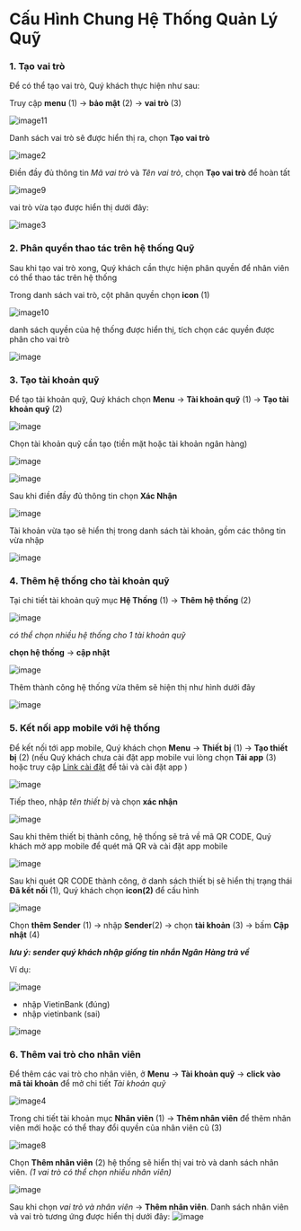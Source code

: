 # Cấu Hình Chung Hệ Thống Quản Lý Quỹ

###  1. Tạo vai trò
Để có thể tạo vai trò, Quý khách thực hiện như sau:

Truy cập **menu** (1) -> **bảo mật** (2) -> **vai trò** (3)

![image11](https://user-images.githubusercontent.com/109578103/189466851-75938371-38c1-427c-a9fb-010b7cd7f830.png)

Danh sách vai trò sẽ được hiển thị ra, chọn **Tạo vai trò**

![image2](https://user-images.githubusercontent.com/109578103/189466961-28f009a2-113b-41ef-807c-e694e7f2bddb.png)

Điền đầy đủ thông tin *Mã vai trò* và *Tên vai trò*, chọn **Tạo vai trò** để hoàn tất

![image9](https://user-images.githubusercontent.com/109578103/189466980-fd85fa1f-34c1-43b9-b81b-b79a79561520.png)

 vai trò vừa tạo được hiển thị dưới đây:
 
 ![image3](https://user-images.githubusercontent.com/109578103/189466986-705d3ccb-7003-4d46-9389-6c45e249e10e.png)
 
### 2. Phân quyền thao tác trên hệ thống Quỹ
Sau khi tạo vai trò xong, Quý khách cần thực hiện phân quyền để nhân viên có thể thao tác trên hệ thống

Trong danh sách vai trò, cột phân quyền chọn **icon** (1)

![image10](https://user-images.githubusercontent.com/109578103/189467013-524762cd-b260-424d-96d4-fd64b50db31b.png)

danh sách quyền của hệ thống được hiển thị, tích chọn các quyền được phân cho vai trò

![image](https://user-images.githubusercontent.com/109578103/189467083-1cbf27dd-ea18-4bd8-a330-b41992940f10.png)


### 3. Tạo tài khoản quỹ
Để tạo tài khoản quỹ, Quý khách chọn **Menu** -> **Tài khoản quỹ** (1) -> **Tạo tài khoản quỹ** (2)

![image](https://user-images.githubusercontent.com/109578103/189563103-0d139721-a20d-4765-a853-a1e38e18e836.png)

Chọn tài khoản quỹ cần tạo (tiền mặt hoặc tài khoản ngân hàng)

![image](https://user-images.githubusercontent.com/109578103/189563549-9cd7ca32-02fb-44ad-b1dc-467fd86f16fc.png)


![image](https://user-images.githubusercontent.com/109578103/189563346-d51c2b2a-d581-49e5-8a6e-1eb7508c1742.png)

Sau khi điền đầy đủ thông tin chọn **Xác Nhận**

![image](https://user-images.githubusercontent.com/109578103/189563655-b3a4b868-884a-4c9a-a96e-1953c459fcdc.png)

Tài khoản vừa tạo sẽ hiển thị trong danh sách tài khoản, gồm các thông tin vừa nhập

![image](https://user-images.githubusercontent.com/109578103/189563762-93a3ccd4-e775-4864-b791-e244a09d11e9.png)

### 4. Thêm hệ thống cho tài khoản quỹ
 Tại chi tiết tài khoản quỹ mục **Hệ Thống** (1) -> **Thêm hệ thống** (2)
 
![image](https://user-images.githubusercontent.com/109578103/189829513-3110d231-1c43-4f6c-ae48-7fcddd3e8c7f.png)

*có thể chọn nhiều hệ thống cho 1 tài khoản quỹ*

**chọn hệ thống** -> **cập nhật**

![image](https://user-images.githubusercontent.com/109578103/189829757-d48985b7-ddfb-4be1-b7b3-09c861c3c944.png)

Thêm thành công hệ thống vừa thêm sẽ hiện thị như hình dưới đây

![image](https://user-images.githubusercontent.com/109578103/189830011-ed371495-e2df-4ad3-81dd-19a73056904c.png)



### 5. Kết nối app mobile với hệ thống

Để kết nối tới app mobile, Quý khách chọn **Menu** -> **Thiết bị** (1) -> **Tạo thiết bị** (2)
(nếu Quý khách chưa cài đặt app mobile vui lòng chọn **Tải app** (3) hoặc truy cập [Link cài đặt](https://drive.google.com/file/d/1sZRW6pS3LfdnkuivIjArccUYbMHufI5n/view) để tải và cài đặt app )

![image](https://user-images.githubusercontent.com/109578103/189564802-74041c8f-5c76-4ae4-a634-d0366063199f.png)

Tiếp theo, nhập *tên thiết bị* và chọn **xác nhận**

![image](https://user-images.githubusercontent.com/109578103/189594581-71d5a717-eb28-4ef8-a538-19f4cd15b616.png)

Sau khi thêm thiết bị thành công, hệ thống sẽ trả về mã QR CODE, Quý khách mở app mobile để quét mã QR và cài đặt app mobile

![image](https://user-images.githubusercontent.com/109578103/189565546-48ab6382-ef60-4a58-8c4a-5cf91f12e251.png)

Sau khi quét QR CODE thành công, ở danh sách thiết bị sẽ hiển thị trạng thái **Đã kết nối** (1), Quý khách chọn **icon(2)** để cấu hình 

![image](https://user-images.githubusercontent.com/109578103/189568748-9894ce4e-ceb4-43e3-b8d8-fc1824be8d79.png)

Chọn **thêm Sender** (1) -> nhập **Sender**(2) -> chọn **tài khoản** (3) -> bấm **Cập nhật** (4)

***lưu ý: sender quý khách nhập giống tin nhắn Ngân Hàng trả về***

Ví dụ:

 ![image](https://user-images.githubusercontent.com/109578103/189593713-d7ccf5e6-31bf-4704-a6ef-16db84e39d40.png)
 - nhập VietinBank (đúng)
 - nhập vietinbank (sai)

![image](https://user-images.githubusercontent.com/109578103/189592741-c20096c1-4856-4fce-8203-6a1b5b0ff15c.png)

### 6. Thêm vai trò cho nhân viên
Để thêm các vai trò cho nhân viên, ở  **Menu** -> **Tài khoản quỹ** -> **click vào mã tài khoản** để mở chi tiết *Tài khoản quỹ*

![image4](https://user-images.githubusercontent.com/109578103/189595970-52498b0f-b84e-4a7d-bb7b-c0e21d1743ae.png)

Trong chi tiết tài khoản mục **Nhân viên** (1) -> **Thêm nhân viên** để thêm nhân viên mới hoặc có thể thay đổi quyền của nhân viên cũ (3)

![image8](https://user-images.githubusercontent.com/109578103/189596278-32f66267-ab8e-4a0e-bb65-58afb67b4d98.png)

Chọn **Thêm nhân viên** (2) hệ thống sẽ hiển thị vai trò và danh sách nhân viên. 
*(1 vai trò có thể chọn nhiều nhân viên)*

![image](https://user-images.githubusercontent.com/109578103/189596768-d63ea8b0-5841-4812-80ea-2a42f2eb7940.png)

Sau khi chọn *vai trò và nhân viên* -> **Thêm nhân viên**. Danh sách nhân viên và vai trò tương ứng được hiển thị dưới đây:
![image](https://user-images.githubusercontent.com/109578103/189597461-9cb4a848-f178-412f-a493-ec551533ceeb.png)









